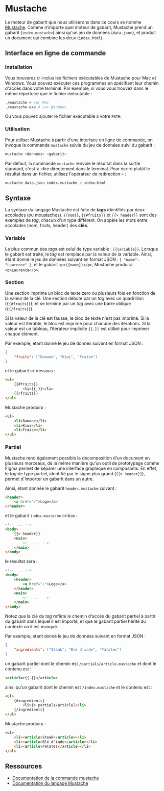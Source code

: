 # Mustache

Le moteur de gabarit que nous utiliserons dans ce cours se nomme
[Mustache](https://mustache.github.io). Comme n'importe quel moteur de
gabarit, Mustache prend un gabarit (`index.mustache`) ainsi qu'un jeu
de données (`data.json`), et produit un document qui combine les deux
(`index.html`).

## Interface en ligne de commande

### Installation

Vous trouverez ci-inclus les fichiers exécutables de Mustache pour
Mac et Windows. Vous pouvez exécuter ces programmes en spécifiant leur chemin d'accès dans votre terminal. Par exemple, si vous vous trouvez
dans le même répertoire que le fichier exécutable :

```sh
./mustache # sur Mac
./mustache.exe # sur Windows
```

Ou vous pouvez ajouter le fichier exécutable à votre `PATH`.

### Utilisation

Pour utiliser Mustache à partir d'une interface en ligne de commande,
on invoque la commande `mustache` suivie du jeu de données suivi du
gabarit :

```sh
mustache <données> <gabarit>
```

Par défaut, la commande `mustache` renvoie le résultat dans la sortie
standard, c'est-à-dire directement dans le terminal. Pour écrire
plutôt le résultat dans un fichier, utilisez l'opérateur de
redirection `>` :

```sh
mustache data.json index.mustache > index.html
```

## Syntaxe

La syntaxe du langage Mustache est faite de **tags** identifiés par
deux accolades (ou moustaches). `{{nom}}`, `{{#fruits}}` et `{{>
header}}` sont des exemples de *tag*, chacun d'un type différent. On
appèle les mots entre accolades (nom, fruits, header) des **clés**.

### Variable

Le plus commun des *tags* est celui de type variable : `{{variable}}`.
Lorsque le gabarit est traité, le *tag* est remplacé par la valeur
de la variable. Ainsi, étant donné le jeu de données suivant en format JSON : `{ "name": "Laurence" }`, et le gabarit `<p>{{name}}</p>`,
Mustache produira `<p>Laurence</p>`.

### Section

Une section imprime un bloc de texte zero ou plusieurs fois en
fonction de la valeur de la clé. Une section débute par un *tag*
avec un quadrillion (`{{#fruits}}`), et se termine par un *tag* avec
une barre oblique (`{{/fruits}}`).

Si la valeur de la clé est fausse, le bloc de texte n'est pas
imprimé. Si la valeur est itérable, le bloc est imprimé pour
chacune des itérations. Si la valeur est un tableau, l'itérateur
implicite `{{.}}` est utilisé pour imprimer chaque élément.

Par exemple, étant donné le jeu de donnés suivant en format JSON :

```json
{
	"fruits": ["Banane", "Kiwi", "Fraise"]
}
```

et le gabarit ci-dessous :

```html
<ul>
	{{#fruits}}
		<li>{{.}}</li>
	{{/fruits}}
</ul>
```

Mustache produira :

```html
<ul>
	<li>Banane</li>
	<li>Kiwi</li>
	<li>Fraise</li>
</ul>
```

### Partiel

Mustache rend également possible la décomposition d'un document en
plusieurs morceaux, de la même manière qu'un outil de prototypage
comme Figma permet de séparer une interface graphique en composants.
En effet, le *tag* de type partiel, identifié par le signe plus grand
(`{{> header}}`), permet d'importer un gabarit dans un autre.

Ainsi, étant donnée le gabarit `header.mustache` suivant :

```html
<header>
	<a href="/">Logo</a>
</header>
```

et le gabarit `index.mustache` ci-bas :

```html
<!-- ... -->
<body>
	{{> header}}
	<main>
		<!-- ... -->
	</main>
</body>
```

le résultat sera :

```html
<!-- ... -->
<body>
	<header>
		<a href="/">Logo</a>
	</header>
	<main>
		<!-- ... -->
	</main>
</body>
```

Notez que la clé du *tag* reflète le chemin d'accès du gabarit
partiel à partir du gabarit dans lequel il est importé, et que le
gabarit partiel hérite du contexte où il est invoqué.

Par exemple, étant donné le jeu de données suivant en format JSON :

```json
{
	"ingredients": ["Steak", "Blé d'inde", "Patates"]
}
```

un gabarit partiel dont le chemin est `/partials/article.mustache` et
dont le contenu est :

```html
<article>{{.}}</article>
```

ainsi qu'un gabarit dont le chemin est `/index.mustache` et le contenu
est :

```html
<ul>
	{#ingredients}
		<li>{> partials/article}</li>
	{/ingredients}
</ul>
```

Mustache produira :

```html
<ul>
	<li><article>Steak</article></li>
	<li><article>Blé d'inde</article></li>
	<li><article>Patates</article></li>
</ul>
```

## Ressources

- [Documentation de la commande mustache](https://mustache.github.io/mustache.1.html)
- [Documentation du langage Mustache](https://mustache.github.io/mustache.5.html)

